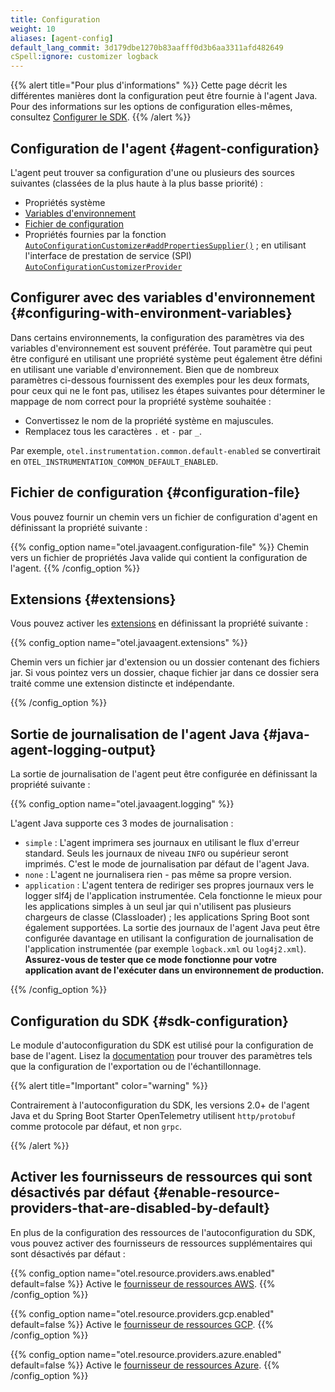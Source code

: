 ```yaml
---
title: Configuration
weight: 10
aliases: [agent-config]
default_lang_commit: 3d179dbe1270b83aafff0d3b6aa3311afd482649
cSpell:ignore: customizer logback
---
```


{{% alert title="Pour plus d'informations" %}} Cette page décrit les différentes
manières dont la configuration peut être fournie à l'agent Java. Pour des
informations sur les options de configuration elles-mêmes, consultez
[Configurer le SDK](/docs/languages/java/configuration). {{% /alert %}}

## Configuration de l'agent {#agent-configuration}

L'agent peut trouver sa configuration d'une ou plusieurs des sources suivantes
(classées de la plus haute à la plus basse priorité) :

- Propriétés système
- [Variables d'environnement](#configuring-with-environment-variables)
- [Fichier de configuration](#configuration-file)
- Propriétés fournies par la fonction
  [`AutoConfigurationCustomizer#addPropertiesSupplier()`](https://github.com/open-telemetry/opentelemetry-java/blob/f92e02e4caffab0d964c02a32fe305d6d6ba372e/sdk-extensions/autoconfigure-spi/src/main/java/io/opentelemetry/sdk/autoconfigure/spi/AutoConfigurationCustomizer.java#L73)
  ; en utilisant l'interface de prestation de service (SPI)
  [`AutoConfigurationCustomizerProvider`](https://github.com/open-telemetry/opentelemetry-java/blob/main/sdk-extensions/autoconfigure-spi/src/main/java/io/opentelemetry/sdk/autoconfigure/spi/AutoConfigurationCustomizerProvider.java)

## Configurer avec des variables d'environnement {#configuring-with-environment-variables}

Dans certains environnements, la configuration des paramètres via des variables
d'environnement est souvent préférée. Tout paramètre qui peut être configuré en
utilisant une propriété système peut également être défini en utilisant une
variable d'environnement. Bien que de nombreux paramètres ci-dessous fournissent
des exemples pour les deux formats, pour ceux qui ne le font pas, utilisez les
étapes suivantes pour déterminer le mappage de nom correct pour la propriété
système souhaitée :

- Convertissez le nom de la propriété système en majuscules.
- Remplacez tous les caractères `.` et `-` par `_`.

Par exemple, `otel.instrumentation.common.default-enabled` se convertirait en
`OTEL_INSTRUMENTATION_COMMON_DEFAULT_ENABLED`.

## Fichier de configuration {#configuration-file}

Vous pouvez fournir un chemin vers un fichier de configuration d'agent en
définissant la propriété suivante :

{{% config_option name="otel.javaagent.configuration-file" %}} Chemin vers un
fichier de propriétés Java valide qui contient la configuration de l'agent.
{{% /config_option %}}

## Extensions {#extensions}

Vous pouvez activer les [extensions][] en définissant la propriété suivante :

{{% config_option name="otel.javaagent.extensions" %}}

Chemin vers un fichier jar d'extension ou un dossier contenant des fichiers jar.
Si vous pointez vers un dossier, chaque fichier jar dans ce dossier sera traité
comme une extension distincte et indépendante.

{{% /config_option %}}

## Sortie de journalisation de l'agent Java {#java-agent-logging-output}

La sortie de journalisation de l'agent peut être configurée en définissant la
propriété suivante :

{{% config_option name="otel.javaagent.logging" %}}

L'agent Java supporte ces 3 modes de journalisation :

- `simple` : L'agent imprimera ses journaux en utilisant le flux d'erreur
  standard. Seuls les journaux de niveau `INFO` ou supérieur seront imprimés.
  C'est le mode de journalisation par défaut de l'agent Java.
- `none` : L'agent ne journalisera rien - pas même sa propre version.
- `application` : L'agent tentera de rediriger ses propres journaux vers le
  logger slf4j de l'application instrumentée. Cela fonctionne le mieux pour les
  applications simples à un seul jar qui n'utilisent pas plusieurs chargeurs de
  classe (Classloader) ; les applications Spring Boot sont également supportées.
  La sortie des journaux de l'agent Java peut être configurée davantage en
  utilisant la configuration de journalisation de l'application instrumentée
  (par exemple `logback.xml` ou `log4j2.xml`). **Assurez-vous de tester que ce
  mode fonctionne pour votre application avant de l'exécuter dans un
  environnement de production.**

{{% /config_option %}}

## Configuration du SDK {#sdk-configuration}

Le module d'autoconfiguration du SDK est utilisé pour la configuration de base
de l'agent. Lisez la [documentation](/docs/languages/java/configuration) pour
trouver des paramètres tels que la configuration de l'exportation ou de
l'échantillonnage.

{{% alert title="Important" color="warning" %}}

Contrairement à l'autoconfiguration du SDK, les versions 2.0+ de l'agent Java et
du Spring Boot Starter OpenTelemetry utilisent `http/protobuf` comme protocole
par défaut, et non `grpc`.

{{% /alert %}}

## Activer les fournisseurs de ressources qui sont désactivés par défaut {#enable-resource-providers-that-are-disabled-by-default}

En plus de la configuration des ressources de l'autoconfiguration du SDK, vous
pouvez activer des fournisseurs de ressources supplémentaires qui sont
désactivés par défaut :

{{% config_option
name="otel.resource.providers.aws.enabled"
default=false
%}} Active le
[fournisseur de ressources AWS](https://github.com/open-telemetry/opentelemetry-java-contrib/tree/main/aws-resources).
{{% /config_option %}}

{{% config_option
name="otel.resource.providers.gcp.enabled"
default=false
%}} Active le
[fournisseur de ressources GCP](https://github.com/open-telemetry/opentelemetry-java-contrib/tree/main/gcp-resources).
{{% /config_option %}}

{{% config_option
name="otel.resource.providers.azure.enabled"
default=false
%}} Active le
[fournisseur de ressources Azure](https://github.com/open-telemetry/opentelemetry-java-contrib/tree/main/azure-resources).
{{% /config_option %}}

[extensions]:
  https://github.com/open-telemetry/opentelemetry-java-instrumentation/tree/main/examples/extension#readme
